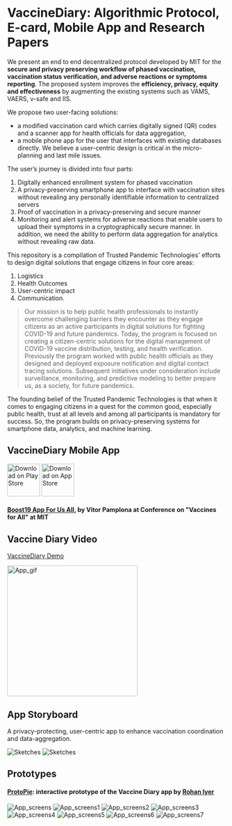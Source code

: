 
# VaccineDiary: Algorithmic Protocol, E-card, Mobile App and Research Papers
We present an end to end decentralized protocol developed by MIT for the **secure and privacy preserving workflow of phased vaccination, vaccination status verification, and adverse reactions or symptoms reporting**. The proposed system improves the **efficiency, privacy, equity and effectiveness** by augmenting the existing systems such as VAMS, VAERS, v-safe and IIS.

We propose two user-facing solutions: 
* a modified vaccination card which carries digitally signed (QR) codes and a scanner app for health officials for data aggregation, 
* a mobile phone app for the user that interfaces with existing databases directly. We believe a user-centric design is critical in the micro-planning and last mile issues.

The user’s journey is divided into four parts: 
1. Digitally enhanced enrollment system for phased vaccination
2. A privacy-preserving smartphone app to interface with vaccination sites without revealing any personally identifiable information to centralized servers 
3. Proof of vaccination in a privacy-preserving and secure manner 
4. Monitoring and alert systems for adverse reactions that enable users to upload their symptoms in a cryptographically secure manner. In addition, we need the ability to perform data aggregation for analytics without revealing raw data.

This repository is a compilation of Trusted Pandemic Technologies' efforts to design digital solutions that engage citizens in four core areas:
1. Logistics
2. Health Outcomes
3. User-centric impact
4. Communication.

>Our mission is to help public health professionals to instantly overcome challenging barriers they encounter as they engage citizens as an active participants in digital solutions for fighting COVID-19 and future pandemics.
Today, the program is focused on creating a citizen-centric solutions for the digital management of COVID-19 vaccine distribution, testing, and health verification. Previously the program worked with public health officials as they designed and deployed exposure notification and digital contact tracing solutions. Subsequent initiatives under consideration include surveillance, monitoring, and predictive modeling to better prepare us, as a society, for future pandemics.

The founding belief of the Trusted Pandemic Technologies is that when it comes to engaging citizens in a quest for the common good, especially public health, trust at all levels and among all participants is mandatory for success. So, the program builds on privacy-preserving systems for smartphone data, analytics, and machine learning.


## VaccineDiary Mobile App
[<img src="https://github.com/Path-Check/vaccine-diary/blob/main/Resources/download_google_play.png" alt="Download on Play Store" height="75"/>](https://play.google.com/store/apps/details?id=org.pathcheck.boost)
[<img src="https://github.com/Path-Check/vaccine-diary/blob/main/Resources/download_app_store.png" alt="Download on App Store" height="75"/>](https://comingsoon.com)

#### [Boost19 App For Us All](https://youtu.be/jXa3mArrOfA), by Vitor Pamplona at Conference on "Vaccines for All" at MIT

## Vaccine Diary Video
[VaccineDiary Demo](https://youtu.be/njUGAN98PSk)

<img src="https://github.com/Path-Check/vaccine-diary/blob/main/Resources/vaccinediary.gif" alt="App_gif" width="300"/>

## App Storyboard

A privacy-protecting, user-centric app to enhance vaccination coordination and data-aggregation. 

![Sketches](https://github.com/Path-Check/vaccine-diary/blob/main/Resources/sketches.png)
![Sketches](https://github.com/Path-Check/vaccine-diary/blob/main/Resources/sketch2.png)

## Prototypes

#### [ProtoPie](https://github.com/mikhaildmitrienko/VaccineDiary/blob/main/Prototypes.md): interactive prototype of the Vaccine Diary app by [Rohan Iyer](https://www.linkedin.com/in/rohan-iyer-6aa614189/)

![App_screens](https://github.com/Path-Check/vaccine-diary/blob/main/Resources/Vaccine_App_Screens.png)
![App_screens1](https://github.com/Path-Check/vaccine-diary/blob/main/Resources/app_1.png)
![App_screens2](https://github.com/Path-Check/vaccine-diary/blob/main/Resources/app_2.png)
![App_screens3](https://github.com/Path-Check/vaccine-diary/blob/main/Resources/app_3.png)
![App_screens4](https://github.com/Path-Check/vaccine-diary/blob/main/Resources/app_4.png)
![App_screens5](https://github.com/Path-Check/vaccine-diary/blob/main/Resources/app_5.png)
![App_screens6](https://github.com/Path-Check/vaccine-diary/blob/main/Resources/app_6.png)
![App_screens7](https://github.com/Path-Check/vaccine-diary/blob/main/Resources/app_7.png)


